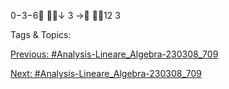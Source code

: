 0−3−6
↓
3
→
12 3

   Tags & Topics:
   

[Previous: #Analysis-Lineare_Algebra-230308_709](Analysis-Lineare_Algebra-230308_709.md)

[Next: #Analysis-Lineare_Algebra-230308_709](Analysis-Lineare_Algebra-230308_709.md)